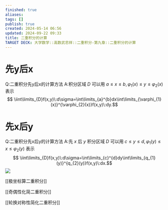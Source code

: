 ```yaml
---
finished: true
aliases: 
tags: []
publish: true
created: 2024-05-14 06:56
updated: 2024-09-22 09:33
title: 二重积分的计算
TARGET DECK: 大学数学::高数武忠祥::二重积分-第九章::二重积分的计算
---
```


# 先y后x 
Q:二重积分先y后x的计算方法
A:积分区域 $D$ 可以用 $a\leqslant x\leqslant b,\varphi_1(x)\leqslant y\leqslant\varphi_2(x)$ 表示
$$ \iint\limits_{D}f(x,y)\:d\sigma=\int\limits_{a}^{b}dx\int\limits_{\varphi_{1}(x)}^{\varphi_{2}(x)}f(x,y)\:dy.$$

# 先x后y
Q:二重积分先x后y的计算方法
A:先 $x$ 后 $y$ 积分区域 $D$ 可以用 $c\leqslant y\leqslant d,\varphi_1(y)\leqslant x\leqslant\varphi_2(y)$ 表示
$$ \iint\limits_{D}f(x,y)\:d\sigma=\int\limits_{c}^{d}dy\int\limits_{q_{1}(y)}^{q_{2}(y)}f(x,y)\:dx.$$
![](https://img.hwenyi.tech/202405141526367.webp)

[[极坐标算二重积分]]

[[奇偶性化简二重积分]]

[[轮换对称性简化二重积分]]
